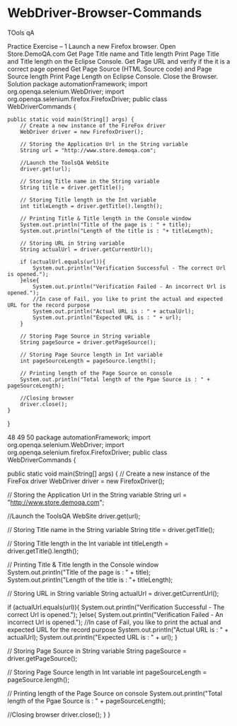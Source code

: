 # WebDriver-Browser-Commands
TOols qA


Practice Exercise – 1
Launch a new Firefox browser.
Open Store.DemoQA.com
Get Page Title name and Title length
Print Page Title and Title length on the Eclipse Console.
Get Page URL and verify if the it is a correct page opened
Get Page Source (HTML Source code) and Page Source length
Print Page Length on Eclipse Console.
Close the Browser.
Solution
package automationFramework;
	import org.openqa.selenium.WebDriver;
	import org.openqa.selenium.firefox.FirefoxDriver;
public class WebDriverCommands {

	public static void main(String[] args) {
		// Create a new instance of the FireFox driver
		WebDriver driver = new FirefoxDriver();

		// Storing the Application Url in the String variable
		String url = "http://www.store.demoqa.com";

		//Launch the ToolsQA WebSite
		driver.get(url);

		// Storing Title name in the String variable
		String title = driver.getTitle();

		// Storing Title length in the Int variable
		int titleLength = driver.getTitle().length();

		// Printing Title & Title length in the Console window
		System.out.println("Title of the page is : " + title);
		System.out.println("Length of the title is : "+ titleLength);

		// Storing URL in String variable
		String actualUrl = driver.getCurrentUrl();

		if (actualUrl.equals(url)){
			System.out.println("Verification Successful - The correct Url is opened.");
		}else{
			System.out.println("Verification Failed - An incorrect Url is opened.");
			//In case of Fail, you like to print the actual and expected URL for the record purpose
			System.out.println("Actual URL is : " + actualUrl);
			System.out.println("Expected URL is : " + url);
		}

		// Storing Page Source in String variable
		String pageSource = driver.getPageSource();

		// Storing Page Source length in Int variable
		int pageSourceLength = pageSource.length();

		// Printing length of the Page Source on console
		System.out.println("Total length of the Pgae Source is : " + pageSourceLength);

		//Closing browser
		driver.close();
	}
}

48
49
50
package automationFramework;
 import org.openqa.selenium.WebDriver;
 import org.openqa.selenium.firefox.FirefoxDriver;
public class WebDriverCommands {
 
 public static void main(String[] args) {
 // Create a new instance of the FireFox driver
 WebDriver driver = new FirefoxDriver();
 
 // Storing the Application Url in the String variable
 String url = "http://www.store.demoqa.com";
 
 //Launch the ToolsQA WebSite
 driver.get(url);
 
 // Storing Title name in the String variable
 String title = driver.getTitle();
 
 // Storing Title length in the Int variable
 int titleLength = driver.getTitle().length();
 
 // Printing Title & Title length in the Console window
 System.out.println("Title of the page is : " + title);
 System.out.println("Length of the title is : "+ titleLength);
 
 // Storing URL in String variable
 String actualUrl = driver.getCurrentUrl();
 
 if (actualUrl.equals(url)){
 System.out.println("Verification Successful - The correct Url is opened.");
 }else{
 System.out.println("Verification Failed - An incorrect Url is opened.");
 //In case of Fail, you like to print the actual and expected URL for the record purpose
 System.out.println("Actual URL is : " + actualUrl);
 System.out.println("Expected URL is : " + url);
 }
 
 // Storing Page Source in String variable
 String pageSource = driver.getPageSource();
 
 // Storing Page Source length in Int variable
 int pageSourceLength = pageSource.length();
 
 // Printing length of the Page Source on console
 System.out.println("Total length of the Pgae Source is : " + pageSourceLength);
 
 //Closing browser
 driver.close();
 }
}
